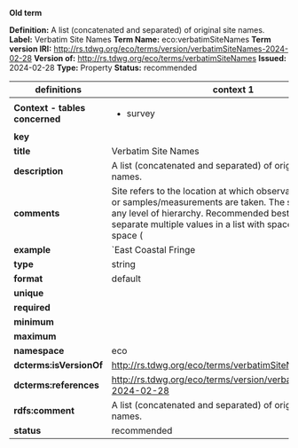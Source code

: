 **Old term**

**Definition:** A list (concatenated and separated) of original site names.
**Label:** Verbatim Site Names
**Term Name:** eco:verbatimSiteNames
**Term version IRI:** http://rs.tdwg.org/eco/terms/version/verbatimSiteNames-2024-02-28
**Version of:** http://rs.tdwg.org/eco/terms/verbatimSiteNames
**Issued:** 2024-02-28
**Type:** Property
**Status:** recommended


| definitions | context 1 |
|-|-|
| **Context - tables concerned** | <ul><li>survey</li></ul> |
| **key** |  |
| **title** | Verbatim Site Names |
| **description** | A list (concatenated and separated) of original site names. |
| **comments** | Site refers to the location at which observations are made or samples/measurements are taken. The site can be at any level of hierarchy. Recommended best practice is to separate multiple values in a list with space vertical bar space ( | ). |
| **example** | `East Coastal Fringe | St. Marks Wildlife Management Area`; `S1 | S2 | C1 | C2 | R14 | R22 | W1` |
| **type** | string |
| **format** | default |
| **unique** |  |
| **required** |  |
| **minimum** |  |
| **maximum** |  |
| **namespace** | eco |
| **dcterms:isVersionOf** | http://rs.tdwg.org/eco/terms/verbatimSiteNames |
| **dcterms:references** | http://rs.tdwg.org/eco/terms/version/verbatimSiteNames-2024-02-28 |
| **rdfs:comment** | A list (concatenated and separated) of original site names. |
| **status** | recommended |
